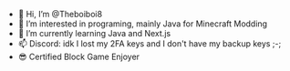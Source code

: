 - 👋 Hi, I’m @Theboiboi8
- 👀 I’m interested in programing, mainly Java for Minecraft Modding
- 🌱 I’m currently learning Java and Next.js
- 📫 Discord: idk I lost my 2FA keys and I don't have my backup keys ;-;
- 😎 Certified Block Game Enjoyer
